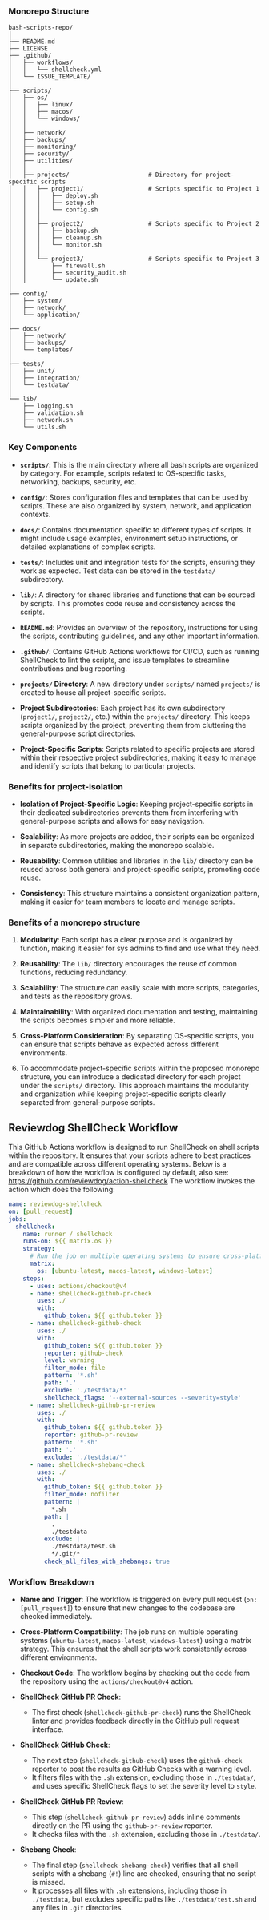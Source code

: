 ### Monorepo Structure

```
bash-scripts-repo/
│
├── README.md
├── LICENSE
├── .github/
│   ├── workflows/
│   │   └── shellcheck.yml
│   └── ISSUE_TEMPLATE/
│
├── scripts/
│   ├── os/
│   │   ├── linux/
│   │   ├── macos/
│   │   └── windows/
│   │
│   ├── network/
│   ├── backups/
│   ├── monitoring/
│   ├── security/
│   ├── utilities/
│   │
│   ├── projects/                      # Directory for project-specific scripts
│   │   ├── project1/                  # Scripts specific to Project 1
│   │   │   ├── deploy.sh
│   │   │   ├── setup.sh
│   │   │   └── config.sh
│   │   │
│   │   ├── project2/                  # Scripts specific to Project 2
│   │   │   ├── backup.sh
│   │   │   ├── cleanup.sh
│   │   │   └── monitor.sh
│   │   │
│   │   └── project3/                  # Scripts specific to Project 3
│   │       ├── firewall.sh
│   │       ├── security_audit.sh
│   │       └── update.sh
│
├── config/
│   ├── system/
│   ├── network/
│   └── application/
│
├── docs/
│   ├── network/
│   ├── backups/
│   └── templates/
│
├── tests/
│   ├── unit/
│   ├── integration/
│   └── testdata/
│
└── lib/
    ├── logging.sh
    ├── validation.sh
    ├── network.sh
    └── utils.sh

```

### Key Components

- **`scripts/`**: This is the main directory where all bash scripts are organized by category. For example, scripts related to OS-specific tasks, networking, backups, security, etc.

- **`config/`**: Stores configuration files and templates that can be used by scripts. These are also organized by system, network, and application contexts.

- **`docs/`**: Contains documentation specific to different types of scripts. It might include usage examples, environment setup instructions, or detailed explanations of complex scripts.

- **`tests/`**: Includes unit and integration tests for the scripts, ensuring they work as expected. Test data can be stored in the `testdata/` subdirectory.

- **`lib/`**: A directory for shared libraries and functions that can be sourced by scripts. This promotes code reuse and consistency across the scripts.

- **`README.md`**: Provides an overview of the repository, instructions for using the scripts, contributing guidelines, and any other important information.

- **`.github/`**: Contains GitHub Actions workflows for CI/CD, such as running ShellCheck to lint the scripts, and issue templates to streamline contributions and bug reporting.
- **`projects/` Directory**: A new directory under `scripts/` named `projects/` is created to house all project-specific scripts.
  
- **Project Subdirectories**: Each project has its own subdirectory (`project1/`, `project2/`, etc.) within the `projects/` directory. This keeps scripts organized by the project, preventing them from cluttering the general-purpose script directories.

- **Project-Specific Scripts**: Scripts related to specific projects are stored within their respective project subdirectories, making it easy to manage and identify scripts that belong to particular projects.

### Benefits for project-isolation

- **Isolation of Project-Specific Logic**: Keeping project-specific scripts in their dedicated subdirectories prevents them from interfering with general-purpose scripts and allows for easy navigation.

- **Scalability**: As more projects are added, their scripts can be organized in separate subdirectories, making the monorepo scalable.

- **Reusability**: Common utilities and libraries in the `lib/` directory can be reused across both general and project-specific scripts, promoting code reuse.

- **Consistency**: This structure maintains a consistent organization pattern, making it easier for team members to locate and manage scripts.


### Benefits of a monorepo structure

1. **Modularity**: Each script has a clear purpose and is organized by function, making it easier for sys admins to find and use what they need.
  
2. **Reusability**: The `lib/` directory encourages the reuse of common functions, reducing redundancy.

3. **Scalability**: The structure can easily scale with more scripts, categories, and tests as the repository grows.

4. **Maintainability**: With organized documentation and testing, maintaining the scripts becomes simpler and more reliable.

5. **Cross-Platform Consideration**: By separating OS-specific scripts, you can ensure that scripts behave as expected across different environments.

6. To accommodate project-specific scripts within the proposed monorepo structure, you can introduce a dedicated directory for each project under the `scripts/` directory. This approach maintains the modularity and organization while keeping project-specific scripts clearly separated from general-purpose scripts.

## Reviewdog ShellCheck Workflow

This GitHub Actions workflow is designed to run ShellCheck on shell scripts within the repository. It ensures that your scripts adhere to best practices and are compatible across different operating systems. 
Below is a breakdown of how the workflow is configured by default, also see: https://github.com/reviewdog/action-shellcheck
The workflow invokes the action which does the following:
```yaml
name: reviewdog-shellcheck
on: [pull_request]
jobs:
  shellcheck:
    name: runner / shellcheck
    runs-on: ${{ matrix.os }}
    strategy:
      # Run the job on multiple operating systems to ensure cross-platform compatibility
      matrix:
        os: [ubuntu-latest, macos-latest, windows-latest]
    steps:
      - uses: actions/checkout@v4
      - name: shellcheck-github-pr-check
        uses: ./
        with:
          github_token: ${{ github.token }}
      - name: shellcheck-github-check
        uses: ./
        with:
          github_token: ${{ github.token }}
          reporter: github-check
          level: warning
          filter_mode: file
          pattern: '*.sh'
          path: '.'
          exclude: './testdata/*'
          shellcheck_flags: '--external-sources --severity=style'
      - name: shellcheck-github-pr-review
        uses: ./
        with:
          github_token: ${{ github.token }}
          reporter: github-pr-review
          pattern: '*.sh'
          path: '.'
          exclude: './testdata/*'
      - name: shellcheck-shebang-check
        uses: ./
        with:
          github_token: ${{ github.token }}
          filter_mode: nofilter
          pattern: |
            *.sh
          path: |
            .
            ./testdata
          exclude: |
            ./testdata/test.sh
            */.git/*
          check_all_files_with_shebangs: true
```

### Workflow Breakdown

- **Name and Trigger**: The workflow is triggered on every pull request (`on: [pull_request]`) to ensure that new changes to the codebase are checked immediately.

- **Cross-Platform Compatibility**: The job runs on multiple operating systems (`ubuntu-latest`, `macos-latest`, `windows-latest`) using a matrix strategy. This ensures that the shell scripts work consistently across different environments.

- **Checkout Code**: The workflow begins by checking out the code from the repository using the `actions/checkout@v4` action.

- **ShellCheck GitHub PR Check**: 
  - The first check (`shellcheck-github-pr-check`) runs the ShellCheck linter and provides feedback directly in the GitHub pull request interface.
  
- **ShellCheck GitHub Check**:
  - The next step (`shellcheck-github-check`) uses the `github-check` reporter to post the results as GitHub Checks with a warning level. 
  - It filters files with the `.sh` extension, excluding those in `./testdata/`, and uses specific ShellCheck flags to set the severity level to `style`.

- **ShellCheck GitHub PR Review**:
  - This step (`shellcheck-github-pr-review`) adds inline comments directly on the PR using the `github-pr-review` reporter.
  - It checks files with the `.sh` extension, excluding those in `./testdata/`.

- **Shebang Check**:
  - The final step (`shellcheck-shebang-check`) verifies that all shell scripts with a shebang (`#!`) line are checked, ensuring that no script is missed.
  - It processes all files with `.sh` extensions, including those in `./testdata`, but excludes specific paths like `./testdata/test.sh` and any files in `.git` directories.




